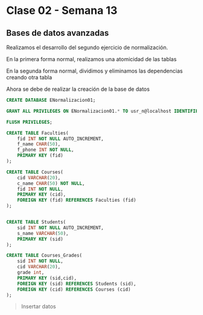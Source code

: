 # Clase 02 - Semana 13
## Bases de datos avanzadas

Realizamos el desarrollo del segundo ejercicio de normalización.

En la primera forma normal, realizamos una atomicidad de las tablas

En la segunda forma normal, dividimos y eliminamos las dependencias creando otra tabla



Ahora se debe de realizar la creación de la base de datos
```sql
CREATE DATABASE ENormalizacion01;

GRANT ALL PRIVILEGES ON ENormalizacion01.* TO usr_n@localhost IDENTIFIED BY '666';

FLUSH PRIVILEGES;

CREATE TABLE Faculties(
    fid INT NOT NULL AUTO_INCREMENT,
    f_name CHAR(50),
    f_phone INT NOT NULL,
    PRIMARY KEY (fid)
);

CREATE TABLE Courses(
    cid VARCHAR(20),
    c_name CHAR(50) NOT NULL,
    fid INT NOT NULL,
    PRIMARY KEY (cid),
    FOREIGN KEY (fid) REFERENCES Faculties (fid)
);


CREATE TABLE Students(
    sid INT NOT NULL AUTO_INCREMENT,
    s_name VARCHAR(50),
    PRIMARY KEY (sid)
);

CREATE TABLE Courses_Grades(
    sid INT NOT NULL,
    cid VARCHAR(20),
    grade int,
    PRIMARY KEY (sid,cid),
    FOREIGN KEY (sid) REFERENCES Students (sid),
    FOREIGN KEY (cid) REFERENCES Courses (cid)
);
```

> Insertar datos
